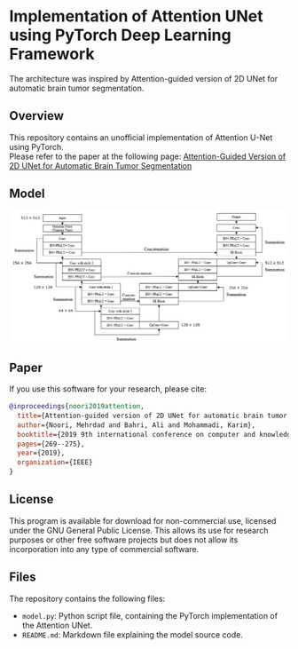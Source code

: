 
# Implementation of Attention UNet using PyTorch Deep Learning Framework
 
The architecture was inspired by Attention-guided version of 2D UNet for automatic brain tumor segmentation. 

## Overview
This repository contains an unofficial implementation of Attention U-Net using PyTorch.<br/>
Please refer to the paper at the following page: 
[Attention-Guided Version of 2D UNet for Automatic Brain Tumor Segmentation](https://ieeexplore.ieee.org/document/8964956?denie] "Visit")

## Model
![Local Image](Attention_UNet.png "Attention UNet")
## Paper
If you use this software for your research, please cite:

```bibtex
@inproceedings{noori2019attention,
  title={Attention-guided version of 2D UNet for automatic brain tumor segmentation},
  author={Noori, Mehrdad and Bahri, Ali and Mohammadi, Karim},
  booktitle={2019 9th international conference on computer and knowledge engineering (ICCKE)},
  pages={269--275},
  year={2019},
  organization={IEEE}
}
```

## License
This program is available for download for non-commercial use, licensed under the GNU General Public License. This allows its use for research purposes or other free software projects but does not allow its incorporation into any type of commercial software.

## Files
The repository contains the following files:

- `model.py`: Python script file, containing the PyTorch implementation of the Attention UNet.
- `README.md`: Markdown file explaining the model source code.

